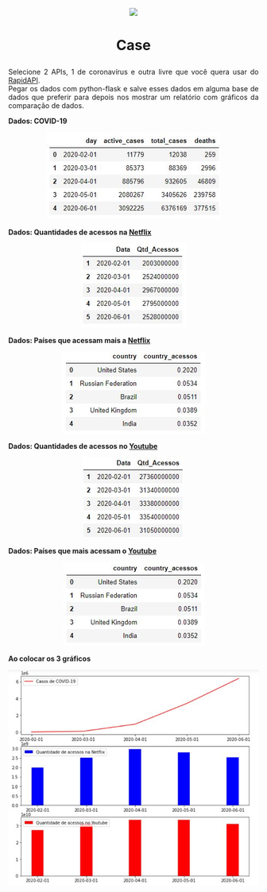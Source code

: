 <p align="center"><img src="https://images.sympla.com.br/582488b7b625b.png"></p>

<h1><b><p align="center">Case</p></b></h1>
<p align="justify">Selecione 2 APIs, 1 de coronavírus e outra livre que você quera usar do <a href="https://coronavirus-map.p.rapidapi.com/v1/spots/summary">RapidAPI</a>.</br>
Pegar os dados com python-flask e salve esses dados em alguma base de dados que preferir para depois nos mostrar um relatório com gráficos da comparação de dados.</p>


<b><p align="justify">Dados: COVID-19</p></b>
<p align="center"><img src="Fotos/Capturar.JPG"></p>

<b><p align="justify">Dados: Quantidades de acessos na <u>Netflix</u></p></b>
<p align="center"><img src="Fotos/Capturar1.JPG"></p>

<b><p align="justify">Dados: Países que acessam mais a <u>Netflix</u></p></b>
<p align="center"><img src="Fotos/Capturar2.JPG"></p>

<b><p align="justify">Dados: Quantidades de acessos no <u>Youtube</u></p></b>
<p align="center"><img src="Fotos/Capturar3.JPG"></p>

<b><p align="justify">Dados: Países que mais acessam o <u>Youtube</u></p></b>
<p align="center"><img src="Fotos/Capturar4.JPG"></p>

<b><p align="justify">Ao colocar os 3 gráficos </p></b>
<p align="center"><img src="Fotos/Capturar5.JPG"></p>